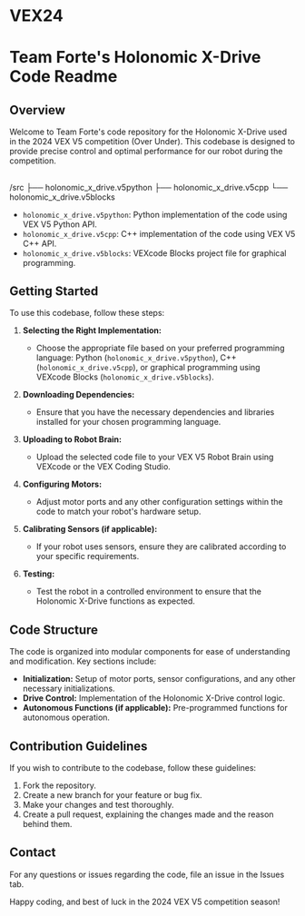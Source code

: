 # VEX24
# Team Forte's Holonomic X-Drive Code Readme

## Overview
Welcome to Team Forte's code repository for the Holonomic X-Drive used in the 2024 VEX V5 competition (Over Under). This codebase is designed to provide precise control and optimal performance for our robot during the competition.

## 
/src
    ├── holonomic_x_drive.v5python
    ├── holonomic_x_drive.v5cpp
    └── holonomic_x_drive.v5blocks
- `holonomic_x_drive.v5python`: Python implementation of the code using VEX V5 Python API.
- `holonomic_x_drive.v5cpp`: C++ implementation of the code using VEX V5 C++ API.
- `holonomic_x_drive.v5blocks`: VEXcode Blocks project file for graphical programming.

## Getting Started
To use this codebase, follow these steps:

1. **Selecting the Right Implementation:**
   - Choose the appropriate file based on your preferred programming language: Python (`holonomic_x_drive.v5python`), C++ (`holonomic_x_drive.v5cpp`), or graphical programming using VEXcode Blocks (`holonomic_x_drive.v5blocks`).

2. **Downloading Dependencies:**
   - Ensure that you have the necessary dependencies and libraries installed for your chosen programming language.

3. **Uploading to Robot Brain:**
   - Upload the selected code file to your VEX V5 Robot Brain using VEXcode or the VEX Coding Studio.

4. **Configuring Motors:**
   - Adjust motor ports and any other configuration settings within the code to match your robot's hardware setup.

5. **Calibrating Sensors (if applicable):**
   - If your robot uses sensors, ensure they are calibrated according to your specific requirements.

6. **Testing:**
   - Test the robot in a controlled environment to ensure that the Holonomic X-Drive functions as expected.

## Code Structure
The code is organized into modular components for ease of understanding and modification. Key sections include:
- **Initialization:** Setup of motor ports, sensor configurations, and any other necessary initializations.
- **Drive Control:** Implementation of the Holonomic X-Drive control logic.
- **Autonomous Functions (if applicable):** Pre-programmed functions for autonomous operation.

## Contribution Guidelines
If you wish to contribute to the codebase, follow these guidelines:

1. Fork the repository.
2. Create a new branch for your feature or bug fix.
3. Make your changes and test thoroughly.
4. Create a pull request, explaining the changes made and the reason behind them.

## Contact
For any questions or issues regarding the code, file an issue in the Issues tab.

Happy coding, and best of luck in the 2024 VEX V5 competition season!
